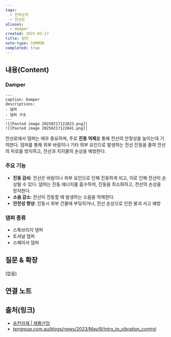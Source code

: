```yaml
---
tags:
  - 전력공학
  - 전선로
aliases:
  - damper
created: 2025-02-17
title: 댐퍼
note-type: COMMON
completed: true
---
```



## 내용(Content)

### Damper
```image-layout-a
---
caption: Damper
descriptions:
- 댐퍼
- 댐퍼 구조
---
![[Pasted image 20250217122823.png]]
![[Pasted image 20250217122841.png]]
```

전선로에서 댐퍼는 매우 중요하며, 주로 **진동 억제**를 통해 전선의 안정성을 높이는데 기여한다. 댐퍼를 통해 외부 바람이나 기타 외부 요인으로 발생하는 전선 진동을 줄여 전선의 피로를 방지하고, 전선과 지지물의 손상을 예방한다.

### 주요 기능

- **진동 감쇠**:
	전선은 바람이나 외부 요인으로 인해 진동하게 되고, 이로 인해 전선이 손상될 수 있다. 댐퍼는 진동 에너지를 흠수하여, 진동을 최소화하고, 전선의 손상을 방지한다.
- **소음 감소**:
	전선이 진동할 때 발생하는 소음을 억제한다.
- **안전성 향상**:
	진동시 외부 건물에 부딪히거나, 전선 손상으로 인한 붕괴 사고 예방

### 댐퍼 종류

- 스톡브리지 댐퍼
- 토셔널 댐퍼
- 스페이서 댐퍼


## 질문 & 확장

(없음)

## 연결 노트

## 출처(링크)

- [송전자재 \| 제룡산업](http://forums.cheryongind.com/contents/item.php?it_id=1452835105)
- [tengroup.com.au/blogs/news/2023/May/8/Intro\_to\_vibration\_control](https://www.tengroup.com.au/blogs/news/2023/May/8/Intro_to_vibration_control)


